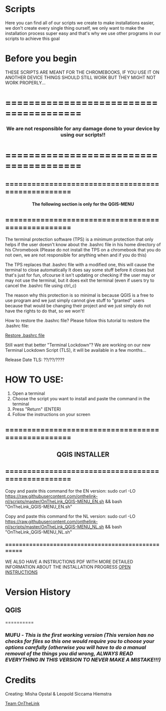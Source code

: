 # Scripts
Here you can find all of our scripts we create to make installations easier, we don't create every single thing ourself, we only want to make the installation process super easy and that's why we use other programs in our scripts to achieve this goal

# Before you begin
THESE SCRIPTS ARE MEANT FOR THE CHROMEBOOKS, IF YOU USE IT ON ANOTHER DEVICE THINGS SHOULD STILL WORK BUT THEY MIGHT NOT WORK PROPERLY...

# =======================================

<H3 align="center">
We are not responsible for any damage done to your device by using our scripts!!
</H3>

# =======================================

## ==================================================

<H4 align="center">
The following section is only for the QGIS-MENU
</H4>

## ==================================================

The terminal protection software (TPS) is a minimum protection that only helps if the user doesn't know about the .bashrc file in his home directory of his Chromebook (Please do not install the TPS on a chromebook that you do not own, we are not responsible for anything when and if you do this)


The TPS replaces that .bashrc file with a modified one, this will cause the terminal to close automatically
It does say some stuff before it closes but that's just for fun, ofcourse it isn't updating or checking if the user may or may not use the terminal, but it does exit the terminal (even if users try to cancel the .bashrc file using ctrl_c)

The reason why this protection is so minimal is because QGIS is a free to use program and we just simply cannot give stuff to "granted" users because that would be changing their project and we just simply do not have the rights to do that, so we won't!


How to restore the .bashrc file?
Please follow this tutorial to restore the .bashrc file:

[Restore .bashrc file](https://raw.githubusercontent.com/onthelink-nl/scripts/master/qgis/MUFU/Tutorials/HowToRestoreBashrcFile.txt "Tutorial to restore .bashrc file")


Still want that better "Terminal Lockdown"?
We are working on our new Terminal Lockdown Script (TLS), it will be available in a few months...

Release Date TLS: ??/??/????

# HOW TO USE:

1. Open a terminal
2. Choose the script you want to install and paste the command in the terminal
3. Press "Return" (ENTER)
4. Follow the instructions on your screen

## ==================================================

<H2 align="center">
QGIS INSTALLER
</H2>

## ==================================================

Copy and paste this command for the EN version:
sudo curl -LO https://raw.githubusercontent.com/onthelink-nl/scripts/master/OnTheLink_QGIS-MENU_EN.sh && bash "OnTheLink_QGIS-MENU_EN.sh"

Copy and paste this command for the NL version:
sudo curl -LO https://raw.githubusercontent.com/onthelink-nl/scripts/master/OnTheLink_QGIS-MENU_NL.sh && bash "OnTheLink_QGIS-MENU_NL.sh"

### ==================================================

WE ALSO HAVE A INSTRUCTIONS PDF WITH MORE DETAILED INFORMATION ABOUT THE INSTALLATION PROGRESS
[OPEN INSTRUCTIONS](https://github.com/onthelink-nl/scripts/blob/master/qgis/MUFU/Tutorials/INSTRUCTIONS/QGIS%20Instructions.pdf "INSTRUCTIONS PDF FILE")

# Version History

## QGIS
==========

### **MUFU** - *This is the first working version (This version has no checks for files so this one would require you to choose your options carefully (otherwise you will have to do a manual removal of the things you did wrong, ALWAYS READ EVERYTHING IN THIS VERSION TO NEVER MAKE A MISTAKE!!!)*


# Credits
Creating: Misha Opstal & Leopold Siccama Hiemstra

[Team OnTheLink](https://onthelink.nl/ "Official Website")
